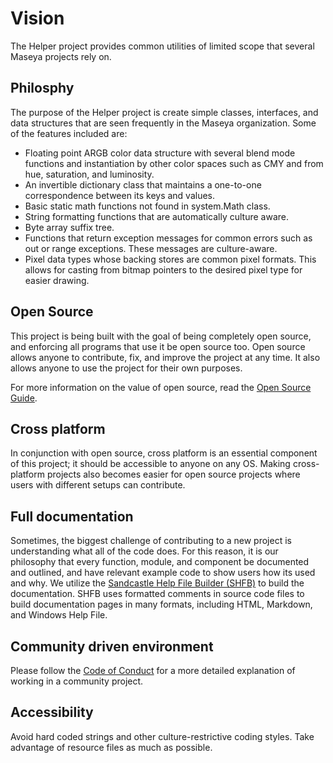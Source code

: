 # Vision
The Helper project provides common utilities of limited scope that several Maseya projects rely on.

## Philosphy
The purpose of the Helper project is create simple classes, interfaces, and data structures that are seen frequently in the Maseya organization. Some of the features included are:
- Floating point ARGB color data structure with several blend mode functions and instantiation by other color spaces such as CMY and from hue, saturation, and luminosity.
- An invertible dictionary class that maintains a one-to-one correspondence between its keys and values.
- Basic static math functions not found in system.Math class.
- String formatting functions that are automatically culture aware.
- Byte array suffix tree.
- Functions that return exception messages for common errors such as out or range exceptions. These messages are culture-aware.
- Pixel data types whose backing stores are common pixel formats. This allows for casting from bitmap pointers to the desired pixel type for easier drawing.


## Open Source
This project is being built with the goal of being completely open source, and enforcing all programs that use it be open source too. Open source allows anyone to contribute, fix, and improve the project at any time. It also allows anyone to use the project for their own purposes.

For more information on the value of open source, read the [Open Source Guide](https://opensource.guide/).

## Cross platform
In conjunction with open source, cross platform is an essential component of this project; it should be accessible to anyone on any OS. Making cross-platform projects also becomes easier for open source projects where users with different setups can contribute.

## Full documentation
Sometimes, the biggest challenge of contributing to a new project is understanding what all of the code does. For this reason, it is our philosophy that every function, module, and component be documented and outlined, and have relevant example code to show users how its used and why. We utilize the [Sandcastle Help File Builder (SHFB)](https://github.com/EWSoftware/SHFB/releases) to build the documentation. SHFB uses formatted comments in source code files to build documentation pages in many formats, including HTML, Markdown, and Windows Help File.

## Community driven environment
Please follow the [Code of Conduct](CODE_OF_CONDUCT.md) for a more detailed explanation of working in a community project.

## Accessibility
Avoid hard coded strings and other culture-restrictive coding styles. Take advantage of resource files as much as possible.
